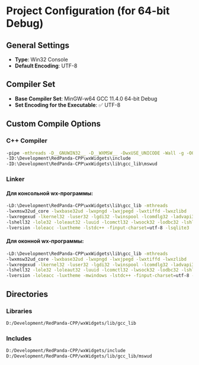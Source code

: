 # Project Configuration (for 64-bit Debug)

## General Settings
- **Type**: Win32 Console  
- **Default Encoding**: UTF-8  

## Compiler Set
- **Base Compiler Set**: MinGW-w64 GCC 11.4.0 64-bit Debug  
- **Set Encoding for the Executable**: ✅ UTF-8  

## Custom Compile Options

### C++ Compiler
```sh
-pipe -mthreads -D__GNUWIN32__ -D__WXMSW__ -DwxUSE_UNICODE -Wall -g -O0 
-ID:\Development\RedPanda-CPP\wxWidgets\include 
-ID:\Development\RedPanda-CPP\wxWidgets\lib\gcc_lib\mswud
```

### Linker
#### Для консольной wx-программы:
```sh
-LD:\Development\RedPanda-CPP\wxWidgets\lib\gcc_lib -mthreads 
-lwxmsw32ud_core -lwxbase32ud -lwxpngd -lwxjpegd -lwxtiffd -lwxzlibd 
-lwxregexud -lkernel32 -luser32 -lgdi32 -lwinspool -lcomdlg32 -ladvapi32 
-lshell32 -lole32 -loleaut32 -luuid -lcomctl32 -lwsock32 -lodbc32 -lshlwapi 
-lversion -loleacc -luxtheme -lstdc++ -finput-charset=utf-8 -lsqlite3
```

#### Для оконной wx-программы:
```sh
-LD:\Development\RedPanda-CPP\wxWidgets\lib\gcc_lib -mthreads 
-lwxmsw32ud_core -lwxbase32ud -lwxpngd -lwxjpegd -lwxtiffd -lwxzlibd 
-lwxregexud -lkernel32 -luser32 -lgdi32 -lwinspool -lcomdlg32 -ladvapi32 
-lshell32 -lole32 -loleaut32 -luuid -lcomctl32 -lwsock32 -lodbc32 -lshlwapi 
-lversion -loleacc -luxtheme -mwindows -lstdc++ -finput-charset=utf-8 -lsqlite3
```

## Directories

### Libraries
```sh
D:/Development/RedPanda-CPP/wxWidgets/lib/gcc_lib
```

### Includes
```sh
D:/Development/RedPanda-CPP/wxWidgets/include
D:/Development/RedPanda-CPP/wxWidgets/lib/gcc_lib/mswud
```
